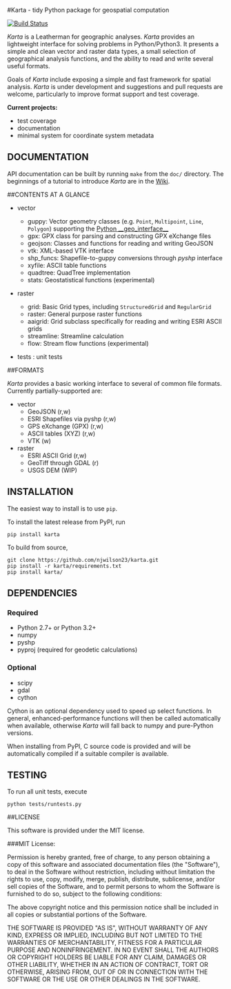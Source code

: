 #Karta - tidy Python package for geospatial computation

[![Build Status](https://travis-ci.org/njwilson23/karta.svg?branch=master)](https://travis-ci.org/njwilson23/karta)

*Karta* is a Leatherman for geographic analyses. *Karta* provides an lightweight
interface for solving problems in Python/Python3. It presents a simple and clean
vector and raster data types, a small selection of geographical analysis
functions, and the ability to read and write several useful formats.

Goals of *Karta* include exposing a simple and fast framework for spatial
analysis. *Karta* is under development and suggestions and pull requests are
welcome, particularly to improve format support and test coverage.

**Current projects:**
- test coverage
- documentation
- minimal system for coordinate system metadata

## DOCUMENTATION
API documentation can be built by running `make` from the `doc/` directory.
The beginnings of a tutorial to introduce *Karta* are in the [Wiki](https://github.com/njwilson23/karta/wiki/Tutorial).

##CONTENTS AT A GLANCE

- vector
    - guppy:        Vector geometry classes (e.g. `Point`, `Multipoint`, `Line`, `Polygon`) supporting the [Python \_\_geo\_interface\_\_](https://gist.github.com/sgillies/2217756)
    - gpx:          GPX class for parsing and constructing GPX eXchange files
    - geojson:      Classes and functions for reading and writing GeoJSON
    - vtk:          XML-based VTK interface
    - shp\_funcs:   Shapefile-to-guppy conversions through _pyshp_ interface
    - xyfile:       ASCII table functions
    - quadtree:     QuadTree implementation
    - stats:        Geostatistical functions (experimental)

- raster
    - grid:         Basic Grid types, including `StructuredGrid` and `RegularGrid`
    - raster:       General purpose raster functions
    - aaigrid:      Grid subclass specifically for reading and writing ESRI ASCII grids
    - streamline:   Streamline calculation
    - flow:         Stream flow functions (experimental)

- tests : unit tests


##FORMATS

*Karta* provides a basic working interface to several of common file formats.
Currently partially-supported are:

- vector
    - GeoJSON (r,w)
    - ESRI Shapefiles via pyshp (r,w)
    - GPS eXchange (GPX) (r,w)
    - ASCII tables (XYZ) (r,w)
    - VTK (w)
- raster
    - ESRI ASCII Grid (r,w)
    - GeoTiff through GDAL (r)
    - USGS DEM (WIP)

## INSTALLATION

The easiest way to install is to use `pip`.

To install the latest release from PyPI, run

    pip install karta

To build from source,

    git clone https://github.com/njwilson23/karta.git
    pip install -r karta/requirements.txt
    pip install karta/

## DEPENDENCIES

### Required

- Python 2.7+ or Python 3.2+
- numpy
- pyshp
- pyproj (required for geodetic calculations)

### Optional

- scipy
- gdal
- cython

Cython is an optional dependency used to speed up select functions. In general,
enhanced-performance functions will then be called automatically when available,
otherwise *Karta* will fall back to numpy and pure-Python versions.

When installing from PyPI, C source code is provided and will be automatically
compiled if a suitable compiler is available.

## TESTING

To run all unit tests, execute

    python tests/runtests.py

##LICENSE

This software is provided under the MIT license.

###MIT License:

Permission is hereby granted, free of charge, to any person obtaining a copy of
this software and associated documentation files (the "Software"), to deal in
the Software without restriction, including without limitation the rights to
use, copy, modify, merge, publish, distribute, sublicense, and/or sell copies of
the Software, and to permit persons to whom the Software is furnished to do so,
subject to the following conditions:

The above copyright notice and this permission notice shall be included in all
copies or substantial portions of the Software.

THE SOFTWARE IS PROVIDED "AS IS", WITHOUT WARRANTY OF ANY KIND, EXPRESS OR
IMPLIED, INCLUDING BUT NOT LIMITED TO THE WARRANTIES OF MERCHANTABILITY, FITNESS
FOR A PARTICULAR PURPOSE AND NONINFRINGEMENT. IN NO EVENT SHALL THE AUTHORS OR
COPYRIGHT HOLDERS BE LIABLE FOR ANY CLAIM, DAMAGES OR OTHER LIABILITY, WHETHER
IN AN ACTION OF CONTRACT, TORT OR OTHERWISE, ARISING FROM, OUT OF OR IN
CONNECTION WITH THE SOFTWARE OR THE USE OR OTHER DEALINGS IN THE SOFTWARE.

